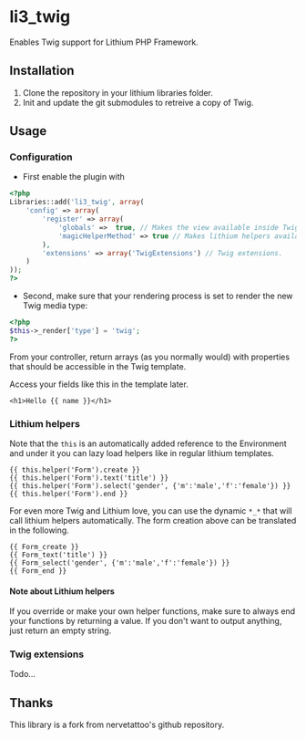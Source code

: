 # li3_twig

Enables Twig support for Lithium PHP Framework.

## Installation

1. Clone the repository in your lithium libraries folder.
2. Init and update the git submodules to retreive a copy of Twig.

## Usage

### Configuration

- First enable the plugin with

```php
<?php
Libraries::add('li3_twig', array(
	'config' => array(
		'register' => array(
			'globals' =>  true, // Makes the view available inside Twig templates throug the `this` and `view` globals.
			'magicHelperMethod' => true // Makes lithium helpers available through a magic method. Html_link will call the link method of the Html helper.
		),
		'extensions' => array('TwigExtensions') // Twig extensions.
	)
));
?>
```

- Second, make sure that your rendering process is set to render the new Twig media type:

```php
<?php
$this->_render['type'] = 'twig';
?>
```

From your controller, return arrays (as you normally would) with properties that should be accessible in the Twig template.

Access your fields like this in the template later.

```jinja
<h1>Hello {{ name }}</h1>
```

### Lithium helpers

Note that the `this` is an automatically added reference to the Environment and under it you can lazy load
helpers like in regular lithium templates.

```jinja
{{ this.helper('Form').create }}
{{ this.helper('Form').text('title') }}
{{ this.helper('Form').select('gender', {'m':'male','f':'female'}) }}
{{ this.helper('Form').end }}
```

For even more Twig and Lithium love, you can use the dynamic `*_*` that will call lithium helpers automatically. The form creation above can be translated in the following.

```jinja
{{ Form_create }}
{{ Form_text('title') }}
{{ Form_select('gender', {'m':'male','f':'female'}) }}
{{ Form_end }}
```

#### Note about Lithium helpers

If you override or make your own helper functions, make sure to always end your functions by returning a value. If you don't want to output anything, just return an empty string.

### Twig extensions

Todo...

## Thanks

This library is a fork from nervetattoo's github repository.